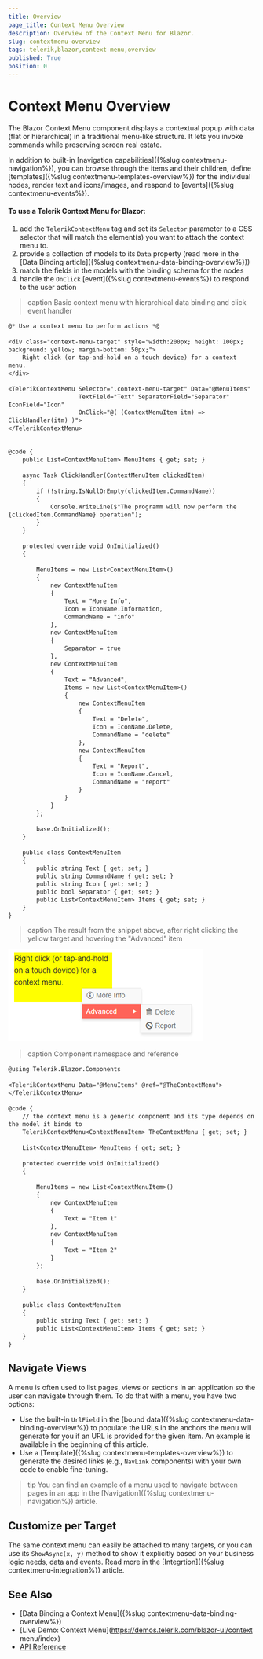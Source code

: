 ```yaml
---
title: Overview
page_title: Context Menu Overview
description: Overview of the Context Menu for Blazor.
slug: contextmenu-overview
tags: telerik,blazor,context menu,overview
published: True
position: 0
---
```


# Context Menu Overview

The Blazor Context Menu component displays a contextual popup with data (flat or hierarchical) in a traditional menu-like structure. It lets you invoke commands while preserving screen real estate.

In addition to built-in [navigation capabilities]({%slug contextmenu-navigation%}), you can browse through the items and their children, define [templates]({%slug contextmenu-templates-overview%}) for the individual nodes, render text and icons/images, and respond to [events]({%slug contextmenu-events%}).

#### To use a Telerik Context Menu for Blazor:

1. add the `TelerikContextMenu` tag and set its `Selector` parameter to a CSS selector that will match the element(s) you want to attach the context menu to.
1. provide a collection of models to its `Data` property (read more in the [Data Binding article]({%slug contextmenu-data-binding-overview%}))
1. match the fields in the models with the binding schema for the nodes
1. handle the `OnClick` [event]({%slug contextmenu-events%}) to respond to the user action

>caption Basic context menu with hierarchical data binding and click event handler

````CSHTML
@* Use a context menu to perform actions *@

<div class="context-menu-target" style="width:200px; height: 100px; background: yellow; margin-bottom: 50px;">
    Right click (or tap-and-hold on a touch device) for a context menu.
</div>

<TelerikContextMenu Selector=".context-menu-target" Data="@MenuItems"
                    TextField="Text" SeparatorField="Separator" IconField="Icon"
                    OnClick="@( (ContextMenuItem itm) => ClickHandler(itm) )">
</TelerikContextMenu>


@code {
    public List<ContextMenuItem> MenuItems { get; set; }

    async Task ClickHandler(ContextMenuItem clickedItem)
    {
        if (!string.IsNullOrEmpty(clickedItem.CommandName))
        {
            Console.WriteLine($"The programm will now perform the {clickedItem.CommandName} operation");
        }
    }

    protected override void OnInitialized()
    {

        MenuItems = new List<ContextMenuItem>()
        {
            new ContextMenuItem
            {
                Text = "More Info",
                Icon = IconName.Information,
                CommandName = "info"
            },
            new ContextMenuItem
            {
                Separator = true
            },
            new ContextMenuItem
            {
                Text = "Advanced",
                Items = new List<ContextMenuItem>()
                {
                    new ContextMenuItem
                    {
                        Text = "Delete",
                        Icon = IconName.Delete,
                        CommandName = "delete"
                    },
                    new ContextMenuItem
                    {
                        Text = "Report",
                        Icon = IconName.Cancel,
                        CommandName = "report"
                    }
                }
            }
        };

        base.OnInitialized();
    }

    public class ContextMenuItem
    {
        public string Text { get; set; }
        public string CommandName { get; set; }
        public string Icon { get; set; }
        public bool Separator { get; set; }
        public List<ContextMenuItem> Items { get; set; }
    }
}
````

>caption The result from the snippet above, after right clicking the yellow target and hovering the "Advanced" item

![](images/context-menu-overview.png)

>caption Component namespace and reference

````CSHTML
@using Telerik.Blazor.Components

<TelerikContextMenu Data="@MenuItems" @ref="@TheContextMenu">
</TelerikContextMenu>

@code {
    // the context menu is a generic component and its type depends on the model it binds to
    TelerikContextMenu<ContextMenuItem> TheContextMenu { get; set; }

    List<ContextMenuItem> MenuItems { get; set; }

    protected override void OnInitialized()
    {

        MenuItems = new List<ContextMenuItem>()
        {
            new ContextMenuItem
            {
                Text = "Item 1"
            },
            new ContextMenuItem
            {
                Text = "Item 2"
            }
        };

        base.OnInitialized();
    }

    public class ContextMenuItem
    {
        public string Text { get; set; }
        public List<ContextMenuItem> Items { get; set; }
    }
}
````


## Navigate Views

A menu is often used to list pages, views or sections in an application so the user can navigate through them. To do that with a menu, you have two options:

* Use the built-in `UrlField` in the [bound data]({%slug contextmenu-data-binding-overview%}) to populate the URLs in the anchors the menu will generate for you if an URL is provided for the given item. An example is available in the beginning of this article.
* Use a [Template]({%slug contextmenu-templates-overview%}) to generate the desired links (e.g., `NavLink` components) with your own code to enable fine-tuning.

>tip You can find an example of a menu used to navigate between pages in an app in the [Navigation]({%slug contextmenu-navigation%}) article.


## Customize per Target

The same context menu can easily be attached to many targets, or you can use its `ShowAsync(x, y)` method to show it explicitly based on your business logic needs, data and events. Read more in the [Integrtion]({%slug contextmenu-integration%}) article.


## See Also

  * [Data Binding a Context Menu]({%slug contextmenu-data-binding-overview%})
  * [Live Demo: Context Menu](https://demos.telerik.com/blazor-ui/context menu/index)
  * [API Reference](https://docs.telerik.com/blazor-ui/api/Telerik.Blazor.Components.TelerikContextMenu-1)

